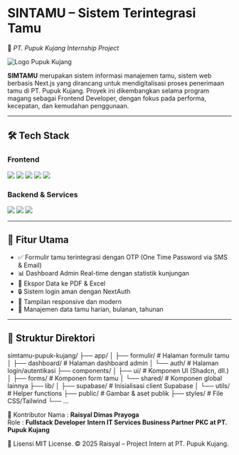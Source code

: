 # SINTAMU – Sistem Terintegrasi Tamu  
🚀 *PT. Pupuk Kujang Internship Project*

![Logo Pupuk Kujang](https://pupuk-kujang.co.id/_next/image?url=%2F_next%2Fstatic%2Fmedia%2Flogo.9c96ecf8.png&w=1920&q=75)

**SIMTAMU** merupakan sistem informasi manajemen tamu, sistem web berbasis Next.js yang dirancang untuk mendigitalisasi proses penerimaan tamu di PT. Pupuk Kujang. Proyek ini dikembangkan selama program magang sebagai Frontend Developer, dengan fokus pada performa, kecepatan, dan kemudahan penggunaan.

---

## 🛠️ Tech Stack

### **Frontend**
<div align="left">
  <img src="https://img.shields.io/badge/Next.js-000000?style=for-the-badge&logo=nextdotjs&logoColor=white" />
  <img src="https://img.shields.io/badge/Tailwind_CSS-38B2AC?style=for-the-badge&logo=tailwind-css&logoColor=white" />
  <img src="https://img.shields.io/badge/Shadcn/UI-ffffff?style=for-the-badge&logo=vercel&logoColor=black" />
  <img src="https://img.shields.io/badge/TypeScript-007ACC?style=for-the-badge&logo=typescript&logoColor=white" />
  <img src="https://img.shields.io/badge/Framer_Motion-E10098?style=for-the-badge&logo=framer&logoColor=white" />
</div>

### **Backend & Services**
<div align="left">
  <img src="https://img.shields.io/badge/Supabase-3FCF8E?style=for-the-badge&logo=supabase&logoColor=white" />
  <img src="https://img.shields.io/badge/NextAuth.js-000000?style=for-the-badge&logo=next.js&logoColor=white" />
  <img src="https://img.shields.io/badge/OTP_SMS-green?style=for-the-badge" />
</div>

---

## 📂 Fitur Utama

- ✅ Formulir tamu terintegrasi dengan OTP (One Time Password via SMS & Email)
- 📊 Dashboard Admin Real-time dengan statistik kunjungan
- 📁 Ekspor Data ke PDF & Excel
- 🔒 Sistem login aman dengan NextAuth
- 📱 Tampilan responsive dan modern
- 🔄 Manajemen data tamu harian, bulanan, tahunan

---

## 📁 Struktur Direktori

simtamu-pupuk-kujang/
├── app/
│ ├── formulir/ # Halaman formulir tamu
│ ├── dashboard/ # Halaman dashboard admin
│ └── auth/ # Halaman login/autentikasi
├── components/
│ ├── ui/ # Komponen UI (Shadcn, dll.)
│ ├── forms/ # Komponen form tamu
│ └── shared/ # Komponen global lainnya
├── lib/
│ ├── supabase/ # Inisialisasi client Supabase
│ └── utils/ # Helper functions
├── public/ # Gambar & aset publik
├── styles/ # File CSS/Tailwind
└── ...

🙌 Kontributor
Nama : **Raisyal Dimas Prayoga**	
Role : **Fullstack Developer**
**Intern IT Services Business Partner PKC at PT. Pupuk Kujang**

📃 Lisensi
MIT License.
© 2025 Raisyal – Project Intern at PT. Pupuk Kujang.
